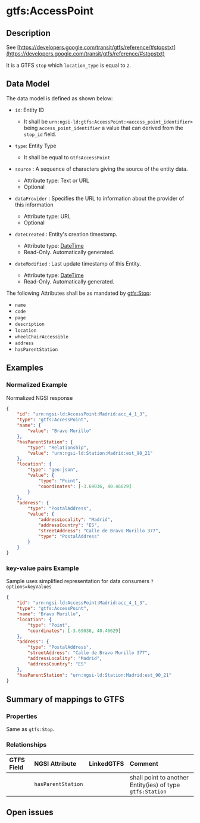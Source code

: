 # gtfs:AccessPoint

## Description

See
[https://developers.google.com/transit/gtfs/reference/#stopstxt](https://developers.google.com/transit/gtfs/reference/#stopstxt)

It is a GTFS `stop` which `location_type` is equal to `2`.

## Data Model

The data model is defined as shown below:

-   `id`: Entity ID

    -   It shall be `urn:ngsi-ld:gtfs:AccessPoint:<access_point_identifier>`
        being `access_point_identifier` a value that can derived from the
        `stop_id` field.

-   `type`: Entity Type

    -   It shall be equal to `GtfsAccessPoint`

-   `source` : A sequence of characters giving the source of the entity data.

    -   Attribute type: Text or URL
    -   Optional

-   `dataProvider` : Specifies the URL to information about the provider of this
    information

    -   Attribute type: URL
    -   Optional

-   `dateCreated` : Entity's creation timestamp.

    -   Attribute type: [DateTime](https://schema.org/DateTime)
    -   Read-Only. Automatically generated.

-   `dateModified` : Last update timestamp of this Entity.
    -   Attribute type: [DateTime](https://schema.org/DateTime)
    -   Read-Only. Automatically generated.

The following Attributes shall be as mandated by
[gtfs:Stop](../../Stop/doc/spec.md):

-   `name`
-   `code`
-   `page`
-   `description`
-   `location`
-   `wheelChairAccessible`
-   `address`
-   `hasParentStation`

## Examples

### Normalized Example

Normalized NGSI response

```json
{
    "id": "urn:ngsi-ld:AccessPoint:Madrid:acc_4_1_3",
    "type": "gtfs:AccessPoint",
    "name": {
        "value": "Bravo Murillo"
    },
    "hasParentStation": {
        "type": "Relationship",
        "value": "urn:ngsi-ld:Station:Madrid:est_90_21"
    },
    "location": {
        "type": "geo:json",
        "value": {
            "type": "Point",
            "coordinates": [-3.69036, 40.46629]
        }
    },
    "address": {
        "type": "PostalAddress",
        "value": {
            "addressLocality": "Madrid",
            "addressCountry": "ES",
            "streetAddress": "Calle de Bravo Murillo 377",
            "type": "PostalAddress"
        }
    }
}
```

### key-value pairs Example

Sample uses simplified representation for data consumers `?options=keyValues`

```json
{
    "id": "urn:ngsi-ld:AccessPoint:Madrid:acc_4_1_3",
    "type": "gtfs:AccessPoint",
    "name": "Bravo Murillo",
    "location": {
        "type": "Point",
        "coordinates": [-3.69036, 40.46629]
    },
    "address": {
        "type": "PostalAddress",
        "streetAddress": "Calle de Bravo Murillo 377",
        "addressLocality": "Madrid",
        "addressCountry": "ES"
    },
    "hasParentStation": "urn:ngsi-ld:Station:Madrid:est_90_21"
}
```

## Summary of mappings to GTFS

### Properties

Same as `gtfs:Stop`.

### Relationships

| GTFS Field | NGSI Attribute     | LinkedGTFS | Comment                                                   |
| :--------- | :----------------- | :--------- | :-------------------------------------------------------- |
|            | `hasParentStation` |            | shall point to another Entity(ies) of type `gtfs:Station` |

## Open issues
